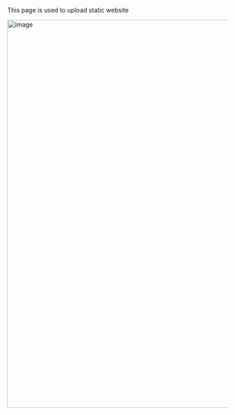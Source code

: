 This page is used to upload static website

<img width="555" height="887" alt="image" src="https://github.com/user-attachments/assets/bfafebaa-ad58-458c-8ad4-60b1cef70230" />
